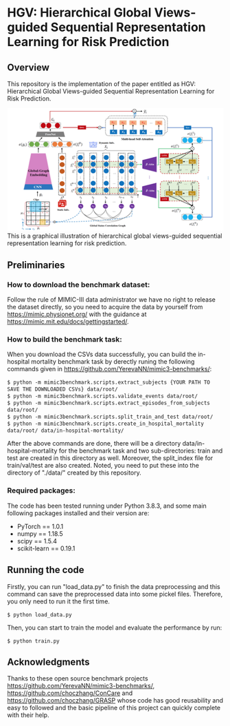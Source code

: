 # HGV: Hierarchical Global Views-guided Sequential Representation Learning for Risk Prediction

## Overview
This repository is the implementation of the paper entitled as HGV: Hierarchical Global Views-guided Sequential Representation Learning for Risk Prediction.

![](https://github.com/LiYouru0228/HGV/blob/main/framework.jpg?raw=true)
This is a graphical illustration of hierarchical global views-guided sequential representation learning for risk prediction. 

## Preliminaries

### How to download the benchmark dataset:
Follow the rule of MIMIC-III data administrator we have no right to release the dataset directly, so you need to acquire the data by yourself from https://mimic.physionet.org/ with the guidance at https://mimic.mit.edu/docs/gettingstarted/. 

### How to build the benchmark task:
When you download the CSVs data successfully, you can build the in-hospital mortality benchmark task by derectly runing the following commands given in https://github.com/YerevaNN/mimic3-benchmarks/:
```
$ python -m mimic3benchmark.scripts.extract_subjects {YOUR PATH TO SAVE THE DOWNLOADED CSVs} data/root/
$ python -m mimic3benchmark.scripts.validate_events data/root/
$ python -m mimic3benchmark.scripts.extract_episodes_from_subjects data/root/
$ python -m mimic3benchmark.scripts.split_train_and_test data/root/
$ python -m mimic3benchmark.scripts.create_in_hospital_mortality data/root/ data/in-hospital-mortality/
```
After the above commands are done, there will be a directory data/in-hospital-mortality for the benchmark task and two sub-directories: train and test are created in this directory as well. Moreover, the split_index file for train/val/test are also created. Noted, you need to put these into the directory of "./data/" created by this repository. 

### Required packages:
The code has been tested running under Python 3.8.3, and some main following packages installed and their version are:
- PyTorch == 1.0.1
- numpy == 1.18.5
- scipy == 1.5.4
- scikit-learn == 0.19.1

## Running the code
Firstly, you can run "load_data.py" to finish the data preprocessing and this command can save the preprocessed data into some pickel files. Therefore, you only need to run it the first time.

```
$ python load_data.py
```
Then, you can start to train the model and evaluate the performance by run:
```
$ python train.py
```

## Acknowledgments
Thanks to these open source benchmark projects https://github.com/YerevaNN/mimic3-benchmarks/, https://github.com/choczhang/ConCare and https://github.com/choczhang/GRASP whose code has good reusability and easy to followed and the basic pipeline of this project can quickly complete with their help.
